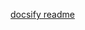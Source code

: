 [docsify readme](https://raw.githubusercontent.com/docsifyjs/docsify/develop/README.md ':include :type=.md')

